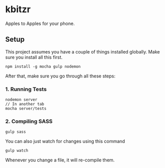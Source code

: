 # kbitzr

Apples to Apples for your phone.

## Setup

This project assumes you have a couple of things installed globally. Make sure you install all this first.

```
npm install -g mocha gulp nodemon
```

After that, make sure you go through all these steps:

### 1. Running Tests

```
nodemon server
// In another tab
mocha server/tests
```

### 2. Compiling SASS

```
gulp sass
```

You can also just watch for changes using this command

```
gulp watch
```

Whenever you change a file, it will re-compile them.